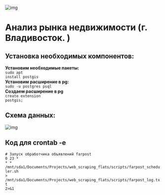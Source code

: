 ![img](https://github.com/VolokzhaninVadim/web_scraping_flats/blob/master/project_icon.png)
# Анализ рынка недвижимости (г. Владивосток. )
## Установка необходимых компонентов:
**Установим необходимые пакеты:**<br>
<code>sudo apt install postgis</code><br>
**Установим расширение в pg:**<br>
<code>sudo -u postgres psql</code><br>
**Создаем расширение в pg**<br>
<code>create extension postgis;</code><br>
  
## Схема данных: <br>
![img](https://github.com/VolokzhaninVadim/web_scraping_flats/blob/master/ddl_dml/data_scheme.png)
## Код для crontab -e
<code># Запуск обработчика объявлений farpost</code><br>
<code>0 23 * * * /mnt/sda1/Documents/Projects/web_scraping_flats/scripts/farpost_scheduler.sh > /mnt/sda1/Documents/Projects/web_scraping_flats/scripts/farpost_log.txt 2>&1</code>


